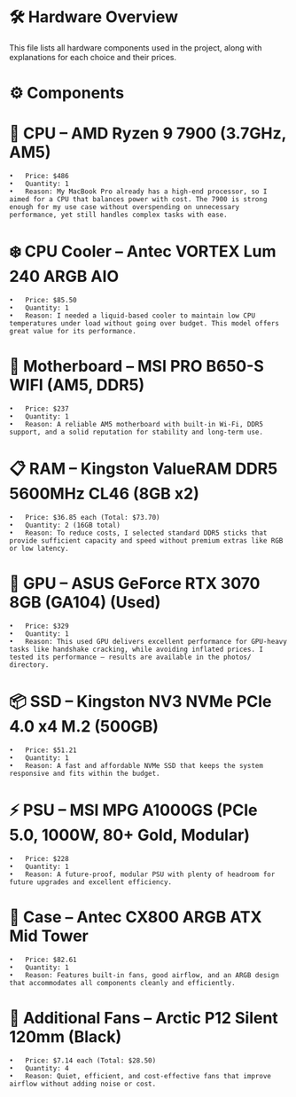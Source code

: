 # 🛠️ Hardware Overview

This file lists all hardware components used in the project, along with explanations for each choice and their prices.

# ⚙️ Components

# 🧠 CPU – AMD Ryzen 9 7900 (3.7GHz, AM5)
	•	Price: $486
	•	Quantity: 1
	•	Reason: My MacBook Pro already has a high-end processor, so I aimed for a CPU that balances power with cost. The 7900 is strong enough for my use case without overspending on unnecessary performance, yet still handles complex tasks with ease.

# ❄️ CPU Cooler – Antec VORTEX Lum 240 ARGB AIO
	•	Price: $85.50
	•	Quantity: 1
	•	Reason: I needed a liquid-based cooler to maintain low CPU temperatures under load without going over budget. This model offers great value for its performance.

# 🧩 Motherboard – MSI PRO B650-S WIFI (AM5, DDR5)
	•	Price: $237
	•	Quantity: 1
	•	Reason: A reliable AM5 motherboard with built-in Wi-Fi, DDR5 support, and a solid reputation for stability and long-term use.

# 📋 RAM – Kingston ValueRAM DDR5 5600MHz CL46 (8GB x2)
	•	Price: $36.85 each (Total: $73.70)
	•	Quantity: 2 (16GB total)
	•	Reason: To reduce costs, I selected standard DDR5 sticks that provide sufficient capacity and speed without premium extras like RGB or low latency.

# 🎥 GPU – ASUS GeForce RTX 3070 8GB (GA104) (Used)
	•	Price: $329
	•	Quantity: 1
	•	Reason: This used GPU delivers excellent performance for GPU-heavy tasks like handshake cracking, while avoiding inflated prices. I tested its performance — results are available in the photos/ directory.

# 📦 SSD – Kingston NV3 NVMe PCIe 4.0 x4 M.2 (500GB)
	•	Price: $51.21
	•	Quantity: 1
	•	Reason: A fast and affordable NVMe SSD that keeps the system responsive and fits within the budget.

# ⚡ PSU – MSI MPG A1000GS (PCIe 5.0, 1000W, 80+ Gold, Modular)
	•	Price: $228
	•	Quantity: 1
	•	Reason: A future-proof, modular PSU with plenty of headroom for future upgrades and excellent efficiency.

# 🧰 Case – Antec CX800 ARGB ATX Mid Tower
	•	Price: $82.61
	•	Quantity: 1
	•	Reason: Features built-in fans, good airflow, and an ARGB design that accommodates all components cleanly and efficiently.

# 🪭 Additional Fans – Arctic P12 Silent 120mm (Black)
	•	Price: $7.14 each (Total: $28.50)
	•	Quantity: 4
	•	Reason: Quiet, efficient, and cost-effective fans that improve airflow without adding noise or cost.
